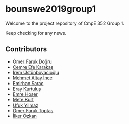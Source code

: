 # bounswe2019group1

Welcome to the project repository of CmpE 352 Group 1.

Keep checking for any news.

## Contributors

* [Ömer Faruk Doğru](https://github.com/dogruomerfaruk) <br/>
* [Cemre Efe Karakaş](https://github.com/cemreefe) <br/>
* [İrem Üstünboyacıoğlu](https://github.com/irem-ustunboyacioglu) <br/>
* [Mehmet Altay İnce](https://github.com/altayince) <br/>
* [Emirhan Saraç](https://github.com/emirhansarac29) <br/>
* [Eray Kurtuluş](https://github.com/eray-kurtulus-2015400159) <br/>
* [Emre Hoşer](https://github.com/emrehoser) <br/>
* [Mete Kurt](https://github.com/metekurt) <br/>
* [Ufuk Yılmaz](https://github.com/ufukyilmaz) <br/>
* [Ömer Faruk Toptaş](https://github.com/omertoptas) <br/>
* [İlker Özkan](https://github.com/ilkerozkan1) <br/>


